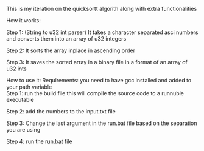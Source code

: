 This is my iteration on the quicksortt algorith along with extra functionalities

How it works:


Step 1: (String to u32 int parser) It takes a character separated asci numbers and converts them into an array of u32 integers

Step 2: It sorts the array inplace in ascending order

Step 3: It saves the sorted array in a binary file in a format of an array of u32 ints

How to use it:
  Requirements: you need to have gcc installed and added to your path variable     
Step 1: run the build file this will compile the source code to a runnuble executable

Step 2: add the numbers to the input.txt file 

Step 3: Change the last argument in the run.bat file based on the separation you are using

Step 4: run the run.bat file

